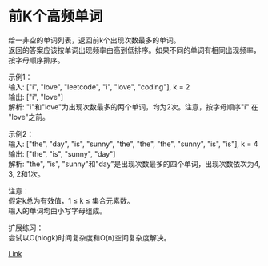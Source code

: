 <h1>前K个高频单词</h1>

给一非空的单词列表，返回前k个出现次数最多的单词。</br>
返回的答案应该按单词出现频率由高到低排序。如果不同的单词有相同出现频率，按字母顺序排序。</br>

示例1：</br>
输入: ["i", "love", "leetcode", "i", "love", "coding"], k = 2</br>
输出: ["i", "love"]</br>
解析: "i"和"love"为出现次数最多的两个单词，均为2次。注意，按字母顺序"i" 在 "love"之前。</br>

示例2：</br>
输入: ["the", "day", "is", "sunny", "the", "the", "the", "sunny", "is", "is"], k = 4</br>
输出: ["the", "is", "sunny", "day"]</br>
解析: "the", "is", "sunny"和"day"是出现次数最多的四个单词，出现次数依次为4, 3, 2和1次。</br>

注意：</br>
假定k总为有效值，1 ≤ k ≤ 集合元素数。</br>
输入的单词均由小写字母组成。</br>

扩展练习：</br>
尝试以O(nlogk)时间复杂度和O(n)空间复杂度解决。</br>

[Link](https://leetcode-cn.com/problems/top-k-frequent-words/)